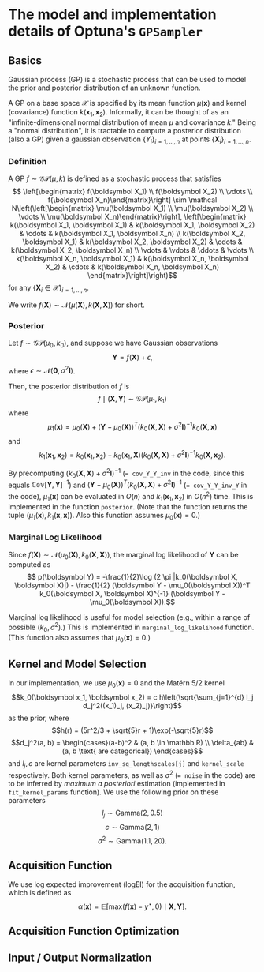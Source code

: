 # The model and implementation details of Optuna's `GPSampler`

## Basics
Gaussian process (GP) is a stochastic process that can be used to model the prior and posterior distribution of an unknown function.

A GP on a base space $\mathcal X$ is specified by its mean function $\mu(\boldsymbol x)$ and kernel (covariance) function $k(\boldsymbol x_1, \boldsymbol x_2)$. Informally, it can be thought of as an "infinite-dimensional normal distribution of mean $\mu$ and covariance $k$." Being a "normal distribution", it is tractable to compute a posterior distribution (also a GP) given a gaussian observation $\{Y_i\}_{i=1,\dots, n}$ at points $\{\boldsymbol X_i\}_{i=1,\dots,n}$.

### Definition
A GP $f \sim \mathcal{GP}(\mu, k)$ is defined as a stochastic process that satisfies
$$ \left[\begin{matrix} f(\boldsymbol X_1) \\ f(\boldsymbol X_2) \\ \vdots \\ f(\boldsymbol X_n)\end{matrix}\right] \sim \mathcal N\left(\left[\begin{matrix} \mu(\boldsymbol X_1) \\ \mu(\boldsymbol X_2) \\ \vdots \\ \mu(\boldsymbol X_n)\end{matrix}\right], \left[\begin{matrix} k(\boldsymbol X_1, \boldsymbol X_1) & k(\boldsymbol X_1, \boldsymbol X_2) & \cdots & k(\boldsymbol X_1, \boldsymbol X_n) \\ k(\boldsymbol X_2, \boldsymbol X_1) & k(\boldsymbol X_2, \boldsymbol X_2) & \cdots & k(\boldsymbol X_2, \boldsymbol X_n) \\ 
\vdots & \vdots & \ddots  & \vdots \\ 
k(\boldsymbol X_n, \boldsymbol X_1) & k(\boldsymbol X_n, \boldsymbol X_2) & \cdots & k(\boldsymbol X_n, \boldsymbol X_n) \end{matrix}\right]\right)$$
for any $\{\boldsymbol X_i \in \mathcal X\}_{i=1, \dots, n}$.

We write $f(\boldsymbol X) \sim \mathcal N(\mu(\boldsymbol X), k(\boldsymbol X, \boldsymbol X))$ for short.

### Posterior
Let $f \sim \mathcal{GP}(\mu_0, k_0)$, and suppose we have Gaussian observations
$$ \boldsymbol Y = f(\boldsymbol X) + \epsilon,$$
where $\epsilon \sim \mathcal N(\boldsymbol 0, \sigma^2 \boldsymbol I)$.

Then, the posterior distribution of $f$ is 
$$ f \mid (\boldsymbol X, \boldsymbol Y) \sim \mathcal{GP}(\mu_1, k_1)$$
where
$$ \mu_1(\boldsymbol x) = \mu_0(\boldsymbol X) + (\boldsymbol Y - \mu_0(\boldsymbol X))^T (k_0(\boldsymbol X, \boldsymbol X) + \sigma^2 \boldsymbol I)^{-1}k_0(\boldsymbol X, \boldsymbol x)$$
and 
$$ k_1(\boldsymbol x_1, \boldsymbol x_2) = k_0(\boldsymbol x_1, \boldsymbol x_2) - k_0(\boldsymbol x_1, \boldsymbol X) (k_0(\boldsymbol X, \boldsymbol X) + \sigma^2 \boldsymbol I)^{-1} k_0(\boldsymbol X, \boldsymbol x_2).$$

By precomputing $(k_0(\boldsymbol X, \boldsymbol X) + \sigma^2 \boldsymbol I)^{-1}$ (`= cov_Y_Y_inv` in the code, since this equals $\mathbb{Cov}[\boldsymbol Y, \boldsymbol Y]^{-1}$) and $(\boldsymbol Y - \mu_0(\boldsymbol X))^T (k_0(\boldsymbol X, \boldsymbol X) + \sigma^2 \boldsymbol I)^{-1}$ (`= cov_Y_Y_inv_Y` in the code), $\mu_1(\boldsymbol x)$ can be evaluated in $O(n)$ and $k_1(\boldsymbol x_1, \boldsymbol x_2)$ in $O(n^2)$ time. This is implemented in the function `posterior`. (Note that the function returns the tuple $(\mu_1(\boldsymbol x), k_1(\boldsymbol x, \boldsymbol x))$. Also this function assumes $\mu_0(\boldsymbol x) = 0$.)

### Marginal Log Likelihood

Since $f(\boldsymbol X) \sim \mathcal N(\mu_0(\boldsymbol X), k_0(\boldsymbol X, \boldsymbol X))$, the marginal log likelihood of $\boldsymbol Y$ can be computed as
$$ p(\boldsymbol Y) = -\frac{1}{2}\log (2 \pi |k_0(\boldsymbol X, \boldsymbol X)|) - \frac{1}{2} (\boldsymbol Y - \mu_0(\boldsymbol X))^T k_0(\boldsymbol X, \boldsymbol X)^{-1} (\boldsymbol Y - \mu_0(\boldsymbol X)).$$

Marginal log likelihood is useful for model selection (e.g., within a range of possible $(k_0, \sigma^2)$.)
This is implemented in `marginal_log_likelihood` function. (This function also assumes that $\mu_0(\boldsymbol x) = 0$.)

## Kernel and Model Selection

In our implementation, we use $\mu_0(\boldsymbol x) = 0$ and the Matérn 5/2 kernel
$$k_0(\boldsymbol x_1, \boldsymbol x_2) = c h\left(\sqrt{\sum_{j=1}^{d} l_j d_j^2((x_1)_j, (x_2)_j)}\right)$$
as the prior, where
$$h(r) = (5r^2/3 + \sqrt{5}r + 1)\exp(-\sqrt{5}r)$$
$$d_j^2(a, b) = \begin{cases}(a-b)^2 & (a, b \in \mathbb R) \\ \delta_{ab} & (a, b \text{ are categorical})
\end{cases}$$
and $l_j, c$ are kernel parameters `inv_sq_lengthscales[j]` and `kernel_scale` respectively. Both kernel parameters, as well as $\sigma^2$ (`= noise` in the code) are to be inferred by _maximum a posteriori_ estimation (implemented in `fit_kernel_params` function). We use the following prior on these parameters
$$ l_j \sim \mathrm{Gamma}(2, 0.5)$$
$$ c \sim \mathrm{Gamma}(2, 1)$$
$$ \sigma^2 \sim \mathrm{Gamma}(1.1, 20).$$

## Acquisition Function

We use log expected improvement (logEI) for the acquisition function, which is defined as
$$\alpha(\boldsymbol x) = \mathbb E[\mathrm{max}(f(\boldsymbol x) - y^\star, 0) \mid \boldsymbol X, \boldsymbol Y].$$

## Acquisition Function Optimization

## Input / Output Normalization

